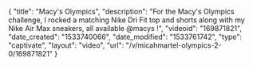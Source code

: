 {
    "title": "Macy's Olympics",
    "description": "For the Macy's Olympics challenge, I rocked a matching Nike Dri Fit top and shorts along with my Nike Air Max sneakers, all available @macys !",
    "videoid": "169871821",
    "date_created": "1533740066",
    "date_modified": "1533761742",
    "type": "captivate",
    "layout": "video",
    "url": "\/v\/micahmartel-olympics-2-0\/169871821"
}